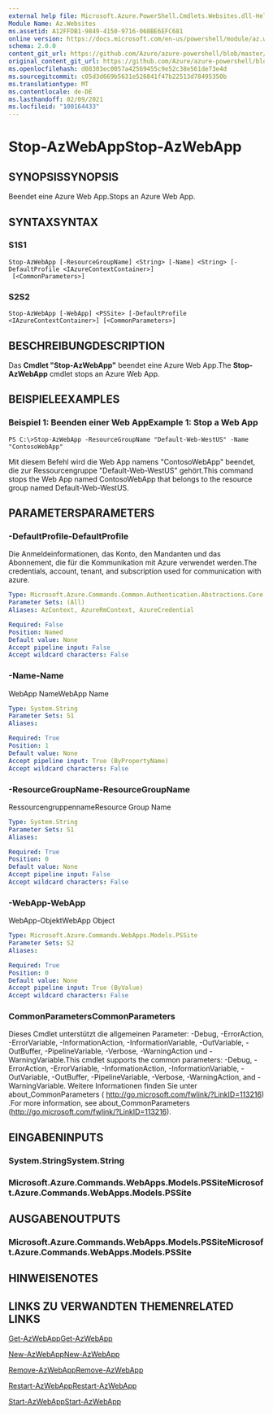 ```yaml
---
external help file: Microsoft.Azure.PowerShell.Cmdlets.Websites.dll-Help.xml
Module Name: Az.Websites
ms.assetid: A12FFDB1-9849-4150-9716-068BE6EFC681
online version: https://docs.microsoft.com/en-us/powershell/module/az.websites/stop-azwebapp
schema: 2.0.0
content_git_url: https://github.com/Azure/azure-powershell/blob/master/src/Websites/Websites/help/Stop-AzWebApp.md
original_content_git_url: https://github.com/Azure/azure-powershell/blob/master/src/Websites/Websites/help/Stop-AzWebApp.md
ms.openlocfilehash: d08303ec0057a42569455c9e52c38e561de73e4d
ms.sourcegitcommit: c05d3d669b5631e526841f47b22513d78495350b
ms.translationtype: MT
ms.contentlocale: de-DE
ms.lasthandoff: 02/09/2021
ms.locfileid: "100164433"
---
```

# <span data-ttu-id="17f76-101">Stop-AzWebApp</span><span class="sxs-lookup"><span data-stu-id="17f76-101">Stop-AzWebApp</span></span>

## <span data-ttu-id="17f76-102">SYNOPSIS</span><span class="sxs-lookup"><span data-stu-id="17f76-102">SYNOPSIS</span></span>
<span data-ttu-id="17f76-103">Beendet eine Azure Web App.</span><span class="sxs-lookup"><span data-stu-id="17f76-103">Stops an Azure Web App.</span></span>

## <span data-ttu-id="17f76-104">SYNTAX</span><span class="sxs-lookup"><span data-stu-id="17f76-104">SYNTAX</span></span>

### <span data-ttu-id="17f76-105">S1</span><span class="sxs-lookup"><span data-stu-id="17f76-105">S1</span></span>
```
Stop-AzWebApp [-ResourceGroupName] <String> [-Name] <String> [-DefaultProfile <IAzureContextContainer>]
 [<CommonParameters>]
```

### <span data-ttu-id="17f76-106">S2</span><span class="sxs-lookup"><span data-stu-id="17f76-106">S2</span></span>
```
Stop-AzWebApp [-WebApp] <PSSite> [-DefaultProfile <IAzureContextContainer>] [<CommonParameters>]
```

## <span data-ttu-id="17f76-107">BESCHREIBUNG</span><span class="sxs-lookup"><span data-stu-id="17f76-107">DESCRIPTION</span></span>
<span data-ttu-id="17f76-108">Das **Cmdlet "Stop-AzWebApp"** beendet eine Azure Web App.</span><span class="sxs-lookup"><span data-stu-id="17f76-108">The **Stop-AzWebApp** cmdlet stops an Azure Web App.</span></span>

## <span data-ttu-id="17f76-109">BEISPIELE</span><span class="sxs-lookup"><span data-stu-id="17f76-109">EXAMPLES</span></span>

### <span data-ttu-id="17f76-110">Beispiel 1: Beenden einer Web App</span><span class="sxs-lookup"><span data-stu-id="17f76-110">Example 1: Stop a Web App</span></span>
```
PS C:\>Stop-AzWebApp -ResourceGroupName "Default-Web-WestUS" -Name "ContosoWebApp"
```

<span data-ttu-id="17f76-111">Mit diesem Befehl wird die Web App namens "ContosoWebApp" beendet, die zur Ressourcengruppe "Default-Web-WestUS" gehört.</span><span class="sxs-lookup"><span data-stu-id="17f76-111">This command stops the Web App named ContosoWebApp that belongs to the resource group named Default-Web-WestUS.</span></span>

## <span data-ttu-id="17f76-112">PARAMETERS</span><span class="sxs-lookup"><span data-stu-id="17f76-112">PARAMETERS</span></span>

### <span data-ttu-id="17f76-113">-DefaultProfile</span><span class="sxs-lookup"><span data-stu-id="17f76-113">-DefaultProfile</span></span>
<span data-ttu-id="17f76-114">Die Anmeldeinformationen, das Konto, den Mandanten und das Abonnement, die für die Kommunikation mit Azure verwendet werden.</span><span class="sxs-lookup"><span data-stu-id="17f76-114">The credentials, account, tenant, and subscription used for communication with azure.</span></span>

```yaml
Type: Microsoft.Azure.Commands.Common.Authentication.Abstractions.Core.IAzureContextContainer
Parameter Sets: (All)
Aliases: AzContext, AzureRmContext, AzureCredential

Required: False
Position: Named
Default value: None
Accept pipeline input: False
Accept wildcard characters: False
```

### <span data-ttu-id="17f76-115">-Name</span><span class="sxs-lookup"><span data-stu-id="17f76-115">-Name</span></span>
<span data-ttu-id="17f76-116">WebApp Name</span><span class="sxs-lookup"><span data-stu-id="17f76-116">WebApp Name</span></span>

```yaml
Type: System.String
Parameter Sets: S1
Aliases:

Required: True
Position: 1
Default value: None
Accept pipeline input: True (ByPropertyName)
Accept wildcard characters: False
```

### <span data-ttu-id="17f76-117">-ResourceGroupName</span><span class="sxs-lookup"><span data-stu-id="17f76-117">-ResourceGroupName</span></span>
<span data-ttu-id="17f76-118">Ressourcengruppenname</span><span class="sxs-lookup"><span data-stu-id="17f76-118">Resource Group Name</span></span>

```yaml
Type: System.String
Parameter Sets: S1
Aliases:

Required: True
Position: 0
Default value: None
Accept pipeline input: False
Accept wildcard characters: False
```

### <span data-ttu-id="17f76-119">-WebApp</span><span class="sxs-lookup"><span data-stu-id="17f76-119">-WebApp</span></span>
<span data-ttu-id="17f76-120">WebApp-Objekt</span><span class="sxs-lookup"><span data-stu-id="17f76-120">WebApp Object</span></span>

```yaml
Type: Microsoft.Azure.Commands.WebApps.Models.PSSite
Parameter Sets: S2
Aliases:

Required: True
Position: 0
Default value: None
Accept pipeline input: True (ByValue)
Accept wildcard characters: False
```

### <span data-ttu-id="17f76-121">CommonParameters</span><span class="sxs-lookup"><span data-stu-id="17f76-121">CommonParameters</span></span>
<span data-ttu-id="17f76-122">Dieses Cmdlet unterstützt die allgemeinen Parameter: -Debug, -ErrorAction, -ErrorVariable, -InformationAction, -InformationVariable, -OutVariable, -OutBuffer, -PipelineVariable, -Verbose, -WarningAction und -WarningVariable.</span><span class="sxs-lookup"><span data-stu-id="17f76-122">This cmdlet supports the common parameters: -Debug, -ErrorAction, -ErrorVariable, -InformationAction, -InformationVariable, -OutVariable, -OutBuffer, -PipelineVariable, -Verbose, -WarningAction, and -WarningVariable.</span></span> <span data-ttu-id="17f76-123">Weitere Informationen finden Sie unter about_CommonParameters ( http://go.microsoft.com/fwlink/?LinkID=113216) .</span><span class="sxs-lookup"><span data-stu-id="17f76-123">For more information, see about_CommonParameters (http://go.microsoft.com/fwlink/?LinkID=113216).</span></span>

## <span data-ttu-id="17f76-124">EINGABEN</span><span class="sxs-lookup"><span data-stu-id="17f76-124">INPUTS</span></span>

### <span data-ttu-id="17f76-125">System.String</span><span class="sxs-lookup"><span data-stu-id="17f76-125">System.String</span></span>

### <span data-ttu-id="17f76-126">Microsoft.Azure.Commands.WebApps.Models.PSSite</span><span class="sxs-lookup"><span data-stu-id="17f76-126">Microsoft.Azure.Commands.WebApps.Models.PSSite</span></span>

## <span data-ttu-id="17f76-127">AUSGABEN</span><span class="sxs-lookup"><span data-stu-id="17f76-127">OUTPUTS</span></span>

### <span data-ttu-id="17f76-128">Microsoft.Azure.Commands.WebApps.Models.PSSite</span><span class="sxs-lookup"><span data-stu-id="17f76-128">Microsoft.Azure.Commands.WebApps.Models.PSSite</span></span>

## <span data-ttu-id="17f76-129">HINWEISE</span><span class="sxs-lookup"><span data-stu-id="17f76-129">NOTES</span></span>

## <span data-ttu-id="17f76-130">LINKS ZU VERWANDTEN THEMEN</span><span class="sxs-lookup"><span data-stu-id="17f76-130">RELATED LINKS</span></span>

[<span data-ttu-id="17f76-131">Get-AzWebApp</span><span class="sxs-lookup"><span data-stu-id="17f76-131">Get-AzWebApp</span></span>](./Get-AzWebApp.md)

[<span data-ttu-id="17f76-132">New-AzWebApp</span><span class="sxs-lookup"><span data-stu-id="17f76-132">New-AzWebApp</span></span>](./New-AzWebApp.md)

[<span data-ttu-id="17f76-133">Remove-AzWebApp</span><span class="sxs-lookup"><span data-stu-id="17f76-133">Remove-AzWebApp</span></span>](./Remove-AzWebApp.md)

[<span data-ttu-id="17f76-134">Restart-AzWebApp</span><span class="sxs-lookup"><span data-stu-id="17f76-134">Restart-AzWebApp</span></span>](./Restart-AzWebApp.md)

[<span data-ttu-id="17f76-135">Start-AzWebApp</span><span class="sxs-lookup"><span data-stu-id="17f76-135">Start-AzWebApp</span></span>](./Start-AzWebApp.md)


